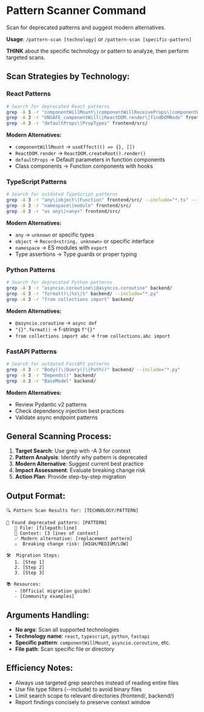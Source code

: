 # Pattern Scanner Command

Scan for deprecated patterns and suggest modern alternatives.

**Usage**: `/pattern-scan [technology]` or `/pattern-scan [specific-pattern]`

**THINK** about the specific technology or pattern to analyze, then perform targeted scans.

## Scan Strategies by Technology:

### React Patterns
```bash
# Search for deprecated React patterns
grep -A 3 -r "componentWillMount\|componentWillReceiveProps\|componentWillUpdate" frontend/src/
grep -A 3 -r "UNSAFE_componentWill\|ReactDOM.render\|findDOMNode" frontend/src/
grep -A 3 -r "defaultProps\|PropTypes" frontend/src/
```

**Modern Alternatives:**
- `componentWillMount` → `useEffect(() => {}, [])`
- `ReactDOM.render` → `ReactDOM.createRoot().render()`
- `defaultProps` → Default parameters in function components
- Class components → Function components with hooks

### TypeScript Patterns  
```bash
# Search for outdated TypeScript patterns
grep -A 3 -r "any\|object\|Function" frontend/src/ --include="*.ts" --include="*.tsx"
grep -A 3 -r "namespace\|module" frontend/src/
grep -A 3 -r "as any\|<any>" frontend/src/
```

**Modern Alternatives:**
- `any` → `unknown` or specific types
- `object` → `Record<string, unknown>` or specific interface
- `namespace` → ES modules with `export`
- Type assertions → Type guards or proper typing

### Python Patterns
```bash
# Search for deprecated Python patterns  
grep -A 3 -r "asyncio.coroutine\|@asyncio.coroutine" backend/
grep -A 3 -r "format()\|%s\|%" backend/ --include="*.py"
grep -A 3 -r "from collections import" backend/
```

**Modern Alternatives:**
- `@asyncio.coroutine` → `async def`
- `"{}".format()` → f-strings `f"{}"`
- `from collections import abc` → `from collections.abc import`

### FastAPI Patterns
```bash
# Search for outdated FastAPI patterns
grep -A 3 -r "Body()\|Query()\|Path()" backend/ --include="*.py"
grep -A 3 -r "Depends()" backend/
grep -A 3 -r "BaseModel" backend/
```

**Modern Alternatives:**
- Review Pydantic v2 patterns
- Check dependency injection best practices
- Validate async endpoint patterns

## General Scanning Process:

1. **Target Search**: Use grep with -A 3 for context
2. **Pattern Analysis**: Identify why pattern is deprecated  
3. **Modern Alternative**: Suggest current best practice
4. **Impact Assessment**: Evaluate breaking change risk
5. **Action Plan**: Provide step-by-step migration

## Output Format:

```
🔍 Pattern Scan Results for: [TECHNOLOGY/PATTERN]

📍 Found deprecated pattern: [PATTERN] 
   📁 File: [filepath:line]
   📄 Context: [3 lines of context]
   ✅ Modern alternative: [replacement pattern]
   ⚠️  Breaking change risk: [HIGH/MEDIUM/LOW]

🛠️  Migration Steps:
   1. [Step 1]
   2. [Step 2] 
   3. [Step 3]

📚 Resources:
   - [Official migration guide]
   - [Community examples]
```

## Arguments Handling:

- **No args**: Scan all supported technologies
- **Technology name**: `react`, `typescript`, `python`, `fastapi`
- **Specific pattern**: `componentWillMount`, `asyncio.coroutine`, etc.
- **File path**: Scan specific file or directory

## Efficiency Notes:
- Always use targeted grep searches instead of reading entire files
- Use file type filters (--include) to avoid binary files
- Limit search scope to relevant directories (frontend/, backend/)
- Report findings concisely to preserve context window